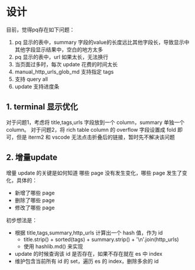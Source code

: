 # 设计

目前，觉得pq存在如下问题：

1. pq 显示的表中，summary 字段的value的长度远比其他字段长，导致显示中其他字段显示结果中，空白的地方太多
2. pq 显示的表中，url 如果太长，无法换行
3. 当页面过多时，每次 update 花费的时间太长
4. manual_http_urls_glob_md 支持指定 tags
5. 支持 query all
6. update 支持进度条

## 1. terminal 显示优化

对于问题1，考虑将 title,tags,urls 字段放到一个 column，summary 单独一个 column。
对于问题2，将 rich table column 的 overflow 字段设置成 fold 即可，但是 iterm2 和 vscode 无法点击折叠后的链接，暂时先不解决该问题

## 2. 增量update

增量 update 的关键是如何知道 哪些 page 没有发生变化，哪些 page 发生了变化，具体的：

* 新增了哪些 page
* 删除了哪些 page
* 修改了哪些 page

初步想法是：

* 根据 title,tags,summary,http_urls 计算出一个 hash 值，作为 id
  * title.strip() + sorted(tags) + summary.strip() + '\n'.join(http_urls)
  * 使用 hashlib.md() 来实现
* update 的时候查询该 id 是否存在，如果不存在就在 es 中 index
* 维护包含当前所有 id 的 set，遍历 es 的 index，删除多余的 id
